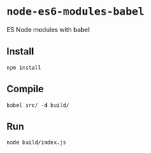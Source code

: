# `node-es6-modules-babel`

ES Node modules with babel

## Install

```
npm install
```

## Compile

```
babel src/ -d build/
```

## Run

```
node build/index.js
```

